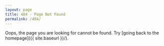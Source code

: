 ```yaml
---
layout: page
title: 404 - Page Not Found
permalink: /404/
---
```


Oops, the page you are looking for cannot be found. Try [going back to the homepage]({{ site.baseurl }}/).
